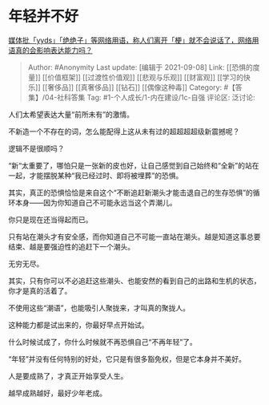 # 年轻并不好
[媒体批「yyds」「绝绝子」等网络用语，称人们离开「梗」就不会说话了，网络用语真的会影响表达能力吗？](https://www.zhihu.com/question/484057801/answer/2097689109)

> Author: #Anonymity
> Last update: [编辑于 2021-09-08]
> Link: [[恐惧的度量]] [[价值框架]] [[过渡性价值观]] [[悲观与乐观]] [[财富观]] [[学习的快乐]] [[奢侈品]] [[真奢侈品]] [[钻石]] [[偶像这种毒]]
> Category: #【答集】/04-社科答集
> Tag: #1-个人成长/1-内在建设/1c-自强
> 评论区:
> 泛讨论:

人们太希望表达大量“前所未有”的激情。

不新造一个不存在的词，怎么能配得上这从未有过的超超超超级新震撼呢？

逻辑不是很顺吗？

“新“太重要了，哪怕只是一张新的皮也好，让自己感觉到自己始终和“全新”的站在一起，才能摆脱某种“我已经过时、即将被埋葬”的恐惧。

其实，真正的恐惧恰恰是来自这个“不断追赶新潮头才能击退自己的生存恐惧”的循环本身——因为你知道自己不可能永远当这个弄潮儿。

你只是现在还当得起而已。

只有站在潮头才有安全感，而你知道自己不可能一直站在潮头。越是知道这事总要结束、越是要强迫性的追赶下一个潮头。

无穷无尽。

其实，只有你可以不必追赶这些潮头、也能安然的看到自己的出路和生机的状态，你才是真的活着了。

不使用这些“潮语”，也能吸引人聚拢来，才叫真的聚拢人。

这种能力都是试出来的，你最好早点开始试。

什么时候试成了，你什么时候就不再恐惧自己“不再年轻”了。

“年轻”并没有任何特别的好处，它只是有很多豁免权，但是它本身并不美好。

人是要成熟了，才真正开始享受人生。

越早成熟越好，最好少年老成。

